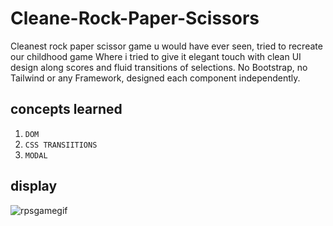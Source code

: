 # Cleane-Rock-Paper-Scissors

Cleanest rock paper scissor game u would have ever seen, tried to recreate our childhood game Where i tried to give it elegant touch with clean UI design along scores and fluid transitions of selections.
No Bootstrap, no Tailwind or any Framework, designed each component independently.

## concepts learned
1. `DOM` 
2. `CSS TRANSIITIONS` 
3. `MODAL` 


## display
![rpsgamegif](https://user-images.githubusercontent.com/67598673/105076753-7f83fe00-5ab1-11eb-9cb4-07d735a47aaa.gif)

